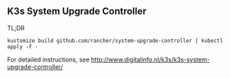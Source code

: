 ## K3s System Upgrade Controller

TL;DR
```
kustomize build github.com/rancher/system-upgrade-controller | kubectl apply -f - 
```

For detailed instructions, see http://www.digitalinfo.nl/k3s/k3s-system-upgrade-controller/
